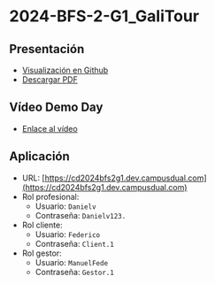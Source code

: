 # 2024-BFS-2-G1_GaliTour

## Presentación

- [Visualización en Github](https://github.com/CampusDual/2024-BFS-2-G1_GaliTour/blob/main/demo_day_slides/Galitur%20presentacion.pdf)
- [Descargar PDF](https://raw.github.com/CampusDual/2024-BFS-2-G1_GaliTour/main/demo_day_slides/Galitur%20presentacion.pdf)

## Vídeo Demo Day

- [Enlace al vídeo](https://www.youtube.com/live/t-o50ghdNpA?feature=shared&t=9590)

## Aplicación

- URL: [https://cd2024bfs2g1.dev.campusdual.com](https://cd2024bfs2g1.dev.campusdual.com)
- Rol profesional:
  - Usuario: `Danielv`
  - Contraseña: `Danielv123.`
- Rol cliente:
  - Usuario: `Federico`
  - Contraseña: `Client.1`
- Rol gestor:
  - Usuario: `ManuelFede`
  - Contraseña: `Gestor.1`
